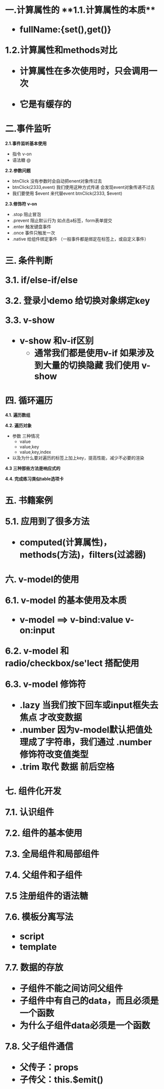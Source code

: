 <h1> 一.计算属性的
**1.1.计算属性的本质**

- fullName:{set(),get()}

**1.2.计算属性和methods对比**

- 计算属性在多次使用时，只会调用一次

- 它是有缓存的



<h1>  二.事件监听
    
</h1>

**2.1.事件监听基本使用**

- 指令 v-on
- 语法糖 @

**2.2.参数问题**

- btnClick 没有参数时会自动把enent对象传过去
- btnClick(2333,event) 我们使用这种方式传递 会发现event对象传递不过去
- 我们要使用 $event 来代替event btnClick(2333, $event)

**2.3.修饰符  v-on**

- .stop 阻止冒泡
- .prevent 阻止默认行为   如点击a标签，form表单提交
- .enter 触发键盘事件
- .once 事件只触发一次
- .native 给组件绑定事件 （一般事件都是绑定在标签上，或自定义事件）




<h1> 三. 条件判断

**3.1.  if/else-if/else**

**3.2.  登录小demo 给切换对象绑定key**

**3.3.  v-show**

- v-show 和v-if区别 
  - 通常我们都是使用v-if 如果涉及到大量的切换隐藏 我们使用 v-show



<h1> 四. 循环遍历
    
</h1>

**4.1.  遍历数组**

**4.2.  遍历对象**

- 参数 三种情况
  - value
  - value,key
  - value,key,index
- 以及为什么要对遍历的标签上加上key，提高性能，减少不必要的渲染

**4.3  三种那些方法是响应式的**

**4.4.  完成练习类似table选项卡**



<h1> 五.  书籍案例

**5.1.  应用到了很多方法**

- computed(计算属性)，methods(方法)，filters(过滤器)



<h1> 六. v-model的使用

**6.1.  v-model 的基本使用及本质**

- v-model ==> v-bind:value  v-on:input

**6.2.  v-model 和 radio/checkbox/se'lect 搭配使用**

**6.3.  v-model 修饰符**

- .lazy  当我们按下回车或input框失去焦点 才改变数据
- .number  因为v-model默认把值处理成了字符串，我们通过 .number修饰符改变值类型
- .trim 取代 数据 前后空格



<h1> 七.  组件化开发

**7.1. 认识组件**

**7.2.  组件的基本使用**

**7.3.  全局组件和局部组件**

**7.4.  父组件和子组件**

**7.5 注册组件的语法糖**

**7.6.  模板分离写法**

- script
- template

**7.7.  数据的存放**

- 子组件不能之间访问父组件
- 子组件中有自己的data，而且必须是一个函数
- 为什么子组件data必须是一个函数

**7.8.  父子组件通信**

- 父传子：props
- 子传父：this.$emit()































